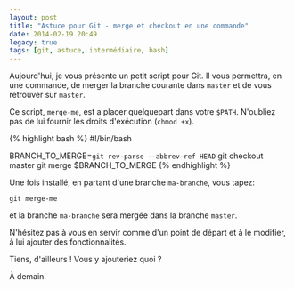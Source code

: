 ```yaml
---
layout: post
title: "Astuce pour Git - merge et checkout en une commande"
date: 2014-02-19 20:49
legacy: true
tags: [git, astuce, intermédiaire, bash]
---
```




Aujourd'hui, je vous présente un petit script pour Git. Il vous permettra,
en une commande, de merger la branche courante dans `master` et de vous
retrouver sur `master`.

<!-- more -->

Ce script, `merge-me`, est a placer quelquepart dans votre `$PATH`.
N'oubliez pas de lui fournir les droits d'exécution (`chmod +x`).

{% highlight bash %}
#!/bin/bash

BRANCH_TO_MERGE=`git rev-parse --abbrev-ref HEAD`
git checkout master
git merge $BRANCH_TO_MERGE
{% endhighlight %}

Une fois installé, en partant d'une branche `ma-branche`, vous tapez:

    git merge-me

et la branche `ma-branche` sera mergée dans la branche `master`.

N'hésitez pas à vous en servir comme d'un point de départ et à le modifier,
à lui ajouter des fonctionnalités.

Tiens, d'ailleurs ! Vous y ajouteriez quoi ?



À demain.




